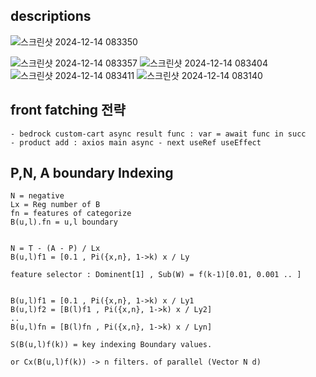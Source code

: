 
## descriptions


![스크린샷 2024-12-14 083350](https://github.com/user-attachments/assets/a522a54b-3fc2-407a-91ea-60d3a63e7710)

![스크린샷 2024-12-14 083357](https://github.com/user-attachments/assets/d997babb-bf7d-4905-949c-ae3044492252)
![스크린샷 2024-12-14 083404](https://github.com/user-attachments/assets/0ed9c16c-fd1d-4f58-b11d-3a2cc7fb0375)
![스크린샷 2024-12-14 083411](https://github.com/user-attachments/assets/9974c0f6-8f2c-40b8-9040-a5d016d9f8c6)
![스크린샷 2024-12-14 083140](https://github.com/user-attachments/assets/2fa6d263-1fd8-4692-80ec-9088305dc9d9)


## front fatching 전략
    - bedrock custom-cart async result func : var = await func in succ
    - product add : axios main async - next useRef useEffect


## P,N, A boundary Indexing
    
    N = negative
    Lx = Reg number of B
    fn = features of categorize
    B(u,l).fn = u,l boundary
    
    
    N = T - (A - P) / Lx
    B(u,l)f1 = [0.1 , Pi({x,n}, 1->k) x / Ly 

    feature selector : Dominent[1] , Sub(W) = f(k-1)[0.01, 0.001 .. ]

    
    B(u,l)f1 = [0.1 , Pi({x,n}, 1->k) x / Ly1 
    B(u,l)f2 = [B(l)f1 , Pi({x,n}, 1->k) x / Ly2]
    ..
    B(u,l)fn = [B(l)fn , Pi({x,n}, 1->k) x / Lyn]

    S(B(u,l)f(k)) = key indexing Boundary values.

    or Cx(B(u,l)f(k)) -> n filters. of parallel (Vector N d)
